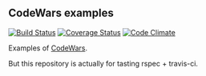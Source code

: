CodeWars examples
------------------

[![Build Status](https://secure.travis-ci.org/nao58/codewars.png)](http://travis-ci.org/nao58/codewars) [![Coverage
Status](https://coveralls.io/repos/nao58/codewars/badge.png)](https://coveralls.io/r/nao58/codewars)
[![Code
Climate](https://codeclimate.com/github/nao58/codewars.png)](https://codeclimate.com/github/nao58/codewars)

Examples of [CodeWars](http://www.codewars.com/).

But this repository is actually for tasting rspec + travis-ci.

